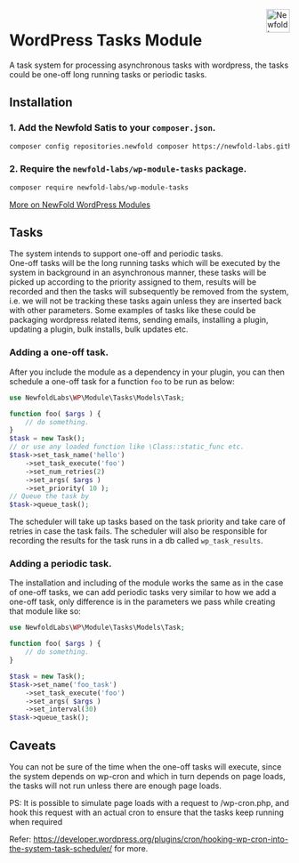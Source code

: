 <a href="https://newfold.com/" target="_blank">
    <img src="https://newfold.com/content/experience-fragments/newfold/site-header/master/_jcr_content/root/header/logo.coreimg.svg/1621395071423/newfold-digital.svg" alt="Newfold Logo" title="Newfold Digital" align="right" 
height="42" />
</a>

# WordPress Tasks Module
A task system for processing asynchronous tasks with wordpress, the tasks could be one-off long running tasks or periodic tasks.


## Installation

### 1. Add the Newfold Satis to your `composer.json`.

 ```bash
 composer config repositories.newfold composer https://newfold-labs.github.io/satis
 ```

### 2. Require the `newfold-labs/wp-module-tasks` package.

 ```bash
 composer require newfold-labs/wp-module-tasks
 ```

[More on NewFold WordPress Modules](https://github.com/newfold-labs/wp-module-loader)

## Tasks

The system intends to support one-off and periodic tasks.
<br />
One-off tasks will be the long running tasks which will be executed by the system in background in an asynchronous manner, these tasks will be picked up according to the priority assigned to them, results will be recorded and then the tasks will subsequently be removed from the system, i.e. we will not be tracking these tasks again unless they are inserted back with other parameters. Some examples of tasks like these could be packaging wordpress related items, sending emails, installing a plugin, updating a plugin, bulk installs, bulk updates etc.

### Adding a one-off task.

After you include the module as a dependency in your plugin, you can then schedule a one-off task for a function `foo` to be run as below:

```php
use NewfoldLabs\WP\Module\Tasks\Models\Task;

function foo( $args ) {
    // do something.
}
$task = new Task();
// or use any loaded function like \Class::static_func etc.
$task->set_task_name('hello')
    ->set_task_execute('foo')
    ->set_num_retries(2)
    ->set_args( $args )
    ->set_priority( 10 );
// Queue the task by
$task->queue_task();
```

The scheduler will take up tasks based on the task priority and take care of retries in case the task fails. The scheduler will also be responsible for recording the results for the task runs in a db called `wp_task_results`.

### Adding a periodic task.

The installation and including of the module works the same as in the case of one-off tasks, we can add periodic tasks very similar to how we add a one-off task, only difference is in the parameters we pass while creating that module like so:

```php
use NewfoldLabs\WP\Module\Tasks\Models\Task;

function foo( $args ) {
    // do something.
}

$task = new Task();
$task->set_name('foo_task')
    ->set_task_execute('foo')
    ->set_args( $args )
    ->set_interval(30)
$task->queue_task();
```

## Caveats
You can not be sure of the time when the one-off tasks will execute, since the system depends on wp-cron and which in turn depends on page loads, the tasks will not run unless there are enough page loads.



PS: It is possible to simulate page loads with a request to <site>/wp-cron.php, and hook this request with an actual cron to ensure that the tasks keep running when required

Refer: https://developer.wordpress.org/plugins/cron/hooking-wp-cron-into-the-system-task-scheduler/ for more.
